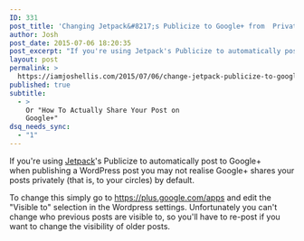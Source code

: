 ```yaml
---
ID: 331
post_title: 'Changing Jetpack&#8217;s Publicize to Google+ from  Private to Public'
author: Josh
post_date: 2015-07-06 18:20:35
post_excerpt: "If you're using Jetpack's Publicize to automatically post to Google+ when publishing a WordPress post you may not realise Google+ shares your posts privately (that is, to your circles) by default."
layout: post
permalink: >
  https://iamjoshellis.com/2015/07/06/change-jetpack-publicize-to-google-plus-from-private-to-public/
published: true
subtitle:
  - >
    Or "How To Actually Share Your Post on
    Google+"
dsq_needs_sync:
  - "1"
---
```

If you're using <a href="http://jetpack.me/">Jetpack</a>'s Publicize to automatically post to Google+ when publishing a WordPress post you may not realise Google+ shares your posts privately (that is, to your circles) by default.

To change this simply go to <a href="https://plus.google.com/apps">https://plus.google.com/apps</a> and edit the "Visible to" selection in the Wordpress settings. Unfortunately you can't change who previous posts are visible to, so you'll have to re-post if you want to change the visibility of older posts.
